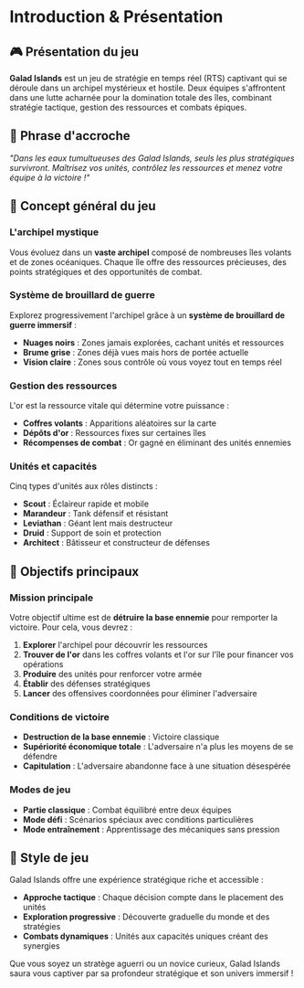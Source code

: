 # Introduction & Présentation

## 🎮 Présentation du jeu

**Galad Islands** est un jeu de stratégie en temps réel (RTS) captivant qui se déroule dans un archipel mystérieux et hostile. Deux équipes s'affrontent dans une lutte acharnée pour la domination totale des îles, combinant stratégie tactique, gestion des ressources et combats épiques.

## 🌟 Phrase d'accroche

*"Dans les eaux tumultueuses des Galad Islands, seuls les plus stratégiques survivront. Maîtrisez vos unités, contrôlez les ressources et menez votre équipe à la victoire !"*

## 📖 Concept général du jeu

### L'archipel mystique

Vous évoluez dans un **vaste archipel** composé de nombreuses îles volants et de zones océaniques. Chaque île offre des ressources précieuses, des points stratégiques et des opportunités de combat.

### Système de brouillard de guerre

Explorez progressivement l'archipel grâce à un **système de brouillard de guerre immersif** :

- **Nuages noirs** : Zones jamais explorées, cachant unités et ressources
- **Brume grise** : Zones déjà vues mais hors de portée actuelle
- **Vision claire** : Zones sous contrôle où vous voyez tout en temps réel

### Gestion des ressources

L'or est la ressource vitale qui détermine votre puissance :

- **Coffres volants** : Apparitions aléatoires sur la carte
- **Dépôts d'or** : Ressources fixes sur certaines îles
- **Récompenses de combat** : Or gagné en éliminant des unités ennemies

### Unités et capacités

Cinq types d'unités aux rôles distincts :

- **Scout** : Éclaireur rapide et mobile
- **Marandeur** : Tank défensif et résistant
- **Leviathan** : Géant lent mais destructeur
- **Druid** : Support de soin et protection
- **Architect** : Bâtisseur et constructeur de défenses

## 🎯 Objectifs principaux

### Mission principale

Votre objectif ultime est de **détruire la base ennemie** pour remporter la victoire. Pour cela, vous devrez :

1. **Explorer** l'archipel pour découvrir les ressources
2. **Trouver de l'or** dans les coffres volants et l'or sur l'île pour financer vos opérations
3. **Produire** des unités pour renforcer votre armée
4. **Établir** des défenses stratégiques
5. **Lancer** des offensives coordonnées pour éliminer l'adversaire

### Conditions de victoire

- **Destruction de la base ennemie** : Victoire classique
- **Supériorité économique totale** : L'adversaire n'a plus les moyens de se défendre
- **Capitulation** : L'adversaire abandonne face à une situation désespérée

### Modes de jeu

- **Partie classique** : Combat équilibré entre deux équipes
- **Mode défi** : Scénarios spéciaux avec conditions particulières
- **Mode entraînement** : Apprentissage des mécaniques sans pression

## 🎨 Style de jeu

Galad Islands offre une expérience stratégique riche et accessible :

- **Approche tactique** : Chaque décision compte dans le placement des unités
- **Exploration progressive** : Découverte graduelle du monde et des stratégies
- **Combats dynamiques** : Unités aux capacités uniques créant des synergies

Que vous soyez un stratège aguerri ou un novice curieux, Galad Islands saura vous captiver par sa profondeur stratégique et son univers immersif !
